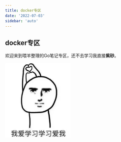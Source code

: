 ```yaml
---
title: docker专区
date: '2022-07-03'
sidebar: 'auto'
---
```


## docker专区

欢迎来到喂羊整理的Go笔记专区，还不去学习我直接**紫砂**。

![image-20220504231135610](./docker.assets/image-20220504231135610.png)
